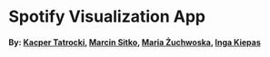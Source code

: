 # Spotify Visualization App

#### By: <a href="https://github.com/Tatraa">Kacper Tatrocki</a>, <a href="https://github.com/marcins21">Marcin Sitko</a>, <a href="https://github.com/mvtzmv">Maria Żuchwoska</a>, <a href="https://github.com/IngaKiepas">Inga Kiepas</a> 

